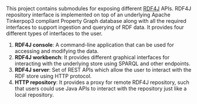 This project contains submodules for exposing different [RDF4J](https://rdf4j.org) APIs. RDF4J repository interface is implemented on top of an underlying Apache Tinkerpop3 compliant Property Graph database along with all the required interfaces to support ingestion and querying of RDF data. It provides four different types of interfaces to the user.
1. **RDF4J console**: A command-line application that can be used for accessing and modifying the data.
2. **RDF4J workbench**: It provides different graphical interfaces for interacting with the underlying store using SPARQL and other endpoints.
3. **RDF4J server**: Set of REST APIs which allow the user to interact with the RDF store using HTTP protocol.
4. **HTTP repository**: It provides a proxy for remote RDF4J repository, such that users could use Java APIs to interact with the repository just like a local repository.
